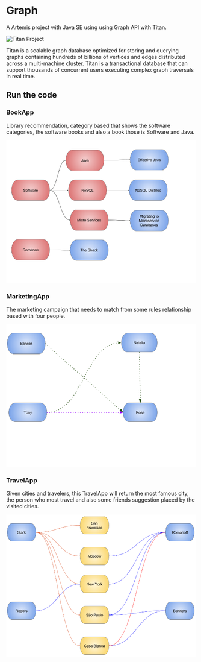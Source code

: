 # Graph

A Artemis project with Java SE using using Graph API with Titan.

![Titan Project](http://titan.thinkaurelius.com/images/titan-logo2.png)

Titan is a scalable graph database optimized for storing and querying graphs 
containing hundreds of billions of vertices and edges distributed across a multi-machine cluster.
 Titan is a transactional database that can support thousands of concurrent users executing complex graph traversals in
  real time.


## Run the code

### BookApp

Library recommendation, category based that shows the software categories, the software books and also a book those is
 Software and Java.

![BookApp](Book.png)

### MarketingApp


The marketing campaign that needs to match from some rules relationship based with four people.

![MarketingApp](Marketing.png)

### TravelApp

Given cities and travelers, this TravelApp will return the most famous city, the person who most travel and also some
 friends suggestion placed by the visited cities.

![Travel](Travel.png)